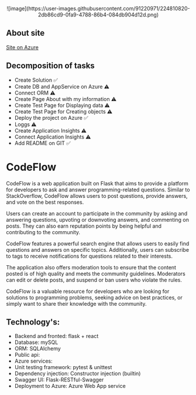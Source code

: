 <p align="center">
  ![image](https://user-images.githubusercontent.com/91220971/224810820-2db86cd9-0fa9-4788-86b4-084db904d12d.png)
</p>


## About site

[Site on Azure](https://codeflow.azurewebsites.net)

## Decomposition of tasks
- Create Solution ✅
- Create DB and AppService on Azure ⚠️
- Connect ORM ⚠️
- Create Page About with my information ⚠️
- Create Test Page for Displaying data ⚠️
- Create Test Page for Сreating objects ⚠️
- Deploy the project on Azure ✅
- Loggs ⚠️
- Create Application Insights ⚠️
- Connect Application Insights ⚠️
- Add README on GIT ✅

# CodeFlow

CodeFlow is a web application built on Flask that aims to provide a platform for developers to ask and answer programming-related questions. Similar to StackOverflow, CodeFlow allows users to post questions, provide answers, and vote on the best responses.

Users can create an account to participate in the community by asking and answering questions, upvoting or downvoting answers, and commenting on posts. They can also earn reputation points by being helpful and contributing to the community.

CodeFlow features a powerful search engine that allows users to easily find questions and answers on specific topics. Additionally, users can subscribe to tags to receive notifications for questions related to their interests.

The application also offers moderation tools to ensure that the content posted is of high quality and meets the community guidelines. Moderators can edit or delete posts, and suspend or ban users who violate the rules.

CodeFlow is a valuable resource for developers who are looking for solutions to programming problems, seeking advice on best practices, or simply want to share their knowledge with the community.

## Technology's:
- Backend and fronted: flask + react
- Database: mySQL
- ORM: SQLAlchemy
- Public api: 
- Azure services: 
- Unit testing framework: pytest & unittest
- Dependency injection: Constructor injection (builtin)
- Swagger UI: Flask-RESTful-Swagger
- Deployment to Azure: Azure Web App service



